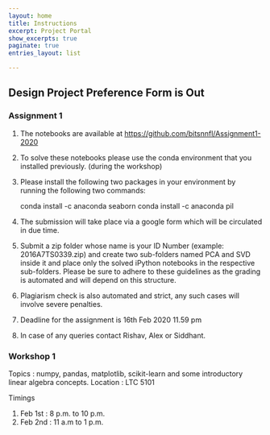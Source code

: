 ```yaml
---
layout: home
title: Instructions
excerpt: Project Portal
show_excerpts: true
paginate: true
entries_layout: list

---
```


## Design Project Preference Form is Out






### Assignment 1

1) The notebooks are available at https://github.com/bitsnnfl/Assignment1-2020
2) To solve these notebooks please use the conda environment that you installed previously. (during the workshop)
3) Please install the following two packages in your environment by running the following two commands:

    conda install -c anaconda seaborn
    conda install -c anaconda pil

3) The submission will take place via a google form which will be circulated in due time.
4) Submit a zip folder whose name is your ID Number (example: 2016A7TS0339.zip) and create two sub-folders named PCA and SVD inside it and place only the solved iPython notebooks in the respective sub-folders. Please be sure to adhere to these guidelines as the grading is automated and will depend on this structure.
5) Plagiarism check is also automated and strict, any such cases will involve severe penalties.
6) Deadline for the assignment is 16th Feb 2020 11.59 pm
7) In case of any queries contact Rishav, Alex or Siddhant.

### Workshop 1

Topics : numpy, pandas, matplotlib, scikit-learn and some introductory linear algebra concepts.
Location : LTC 5101

Timings
1. Feb 1st : 8 p.m. to 10 p.m.
2. Feb 2nd : 11 a.m to 1 p.m.